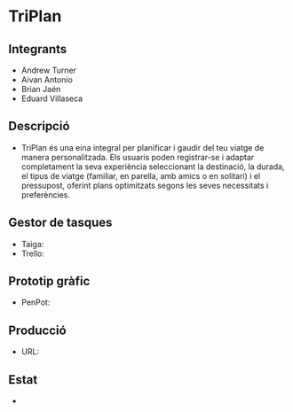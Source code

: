 # TriPlan

## Integrants
- Andrew Turner
- Aivan Antonio
- Brian Jaén
- Eduard Villaseca

## Descripció
- TriPlan és una eina integral per planificar i gaudir del teu viatge de manera personalitzada. Els usuaris poden registrar-se i adaptar completament la seva experiència seleccionant la destinació, la durada, el tipus de viatge (familiar, en parella, amb amics o en solitari) i el pressupost, oferint plans optimitzats segons les seves necessitats i preferències.

## Gestor de tasques
- Taiga:
- Trello:

## Prototip gràfic
- PenPot:

## Producció
- URL:

## Estat
- 
